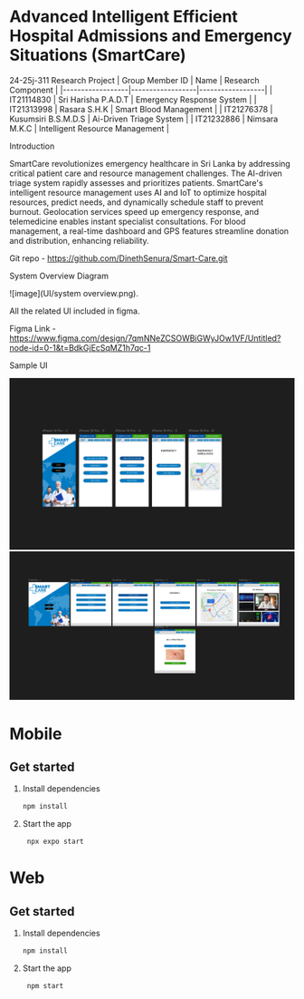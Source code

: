 # Advanced Intelligent Efficient Hospital Admissions and Emergency Situations (SmartCare)
24-25j-311 Research Project
| Group Member ID | Name  | Research Component |
|------------------|------------------|------------------|
| IT21114830  | Sri Harisha P.A.D.T     | Emergency Response System |
| IT21313998    | Rasara S.H.K    | Smart Blood Management |
| IT21276378    | Kusumsiri B.S.M.D.S    | Ai-Driven Triage System |
| IT21232886    | Nimsara M.K.C    | Intelligent Resource Management |

Introduction

SmartCare revolutionizes emergency healthcare in Sri Lanka by addressing critical patient care and resource management challenges. The AI-driven triage system rapidly assesses and prioritizes patients. SmartCare's intelligent resource management uses AI and IoT to optimize hospital resources, predict needs, and dynamically schedule staff to prevent burnout. Geolocation services speed up emergency response, and telemedicine enables instant specialist consultations. For blood management, a real-time dashboard and GPS features streamline donation and distribution, enhancing reliability.

Git repo - https://github.com/DinethSenura/Smart-Care.git

System Overview Diagram 

![image](UI/system overview.png).


All the related UI included in figma.

Figma Link - https://www.figma.com/design/7qmNNeZCSOWBiGWyJOw1VF/Untitled?node-id=0-1&t=BdkGjEcSqMZ1h7qc-1

Sample UI

![image](UI/Mobile.PNG)
![image](UI/Web.PNG)

# Mobile


## Get started

1. Install dependencies

   ```bash
   npm install
   ```

2. Start the app

   ```bash
    npx expo start
   ```
   
  # Web

  ## Get started

1. Install dependencies

   ```bash
   npm install
   ```

2. Start the app

   ```bash
    npm start 
   ```
   
